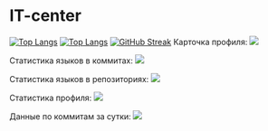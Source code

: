 # IT-center
[![Top Langs](https://github-readme-stats.vercel.app/api/top-langs/?username=anuraghazra)]([https://github.com/anuraghazra/github-readme-stats](https://github.com/NeviVen/IT-center))
[![Top Langs](https://github-readme-stats.vercel.app/api/top-langs/?username=anuraghazra&layout=compact)]([https://github.com/anuraghazra/github-readme-stat](https://github.com/NeviVen/IT-center)s)
[![GitHub Streak](https://github-readme-streak-stats.herokuapp.com/?user=DenverCoder1)](https://git.io/streak-stats)
Карточка профиля: 
![]([https://github-profile-summary-cards.vercel.app/api/cards/profile-details?username=daniilshat&theme=solarized_dark](https://github.com/NeviVen))

Статистика языков в коммитах:
![](https://github-profile-summary-cards.vercel.app/api/cards/most-commit-language?username=daniilshat&theme=solarized_dark)

Статистика языков в репозиториях:
![](https://github-profile-summary-cards.vercel.app/api/cards/repos-per-language?username=daniilshat&theme=solarized_dark)

Статистика профиля:
![](https://github-profile-summary-cards.vercel.app/api/cards/repos-per-language?username=daniilshat&theme=solarized_dark)

Данные по коммитам за сутки:
![](https://github-profile-summary-cards.vercel.app/api/cards/repos-per-language?username=daniilshat&theme=solarized_dark)
